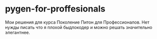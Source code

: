 # pygen-for-proffesionals
Мои решения для курса Поколение Питон для Профессионалов.
Нет нужды писать что я плохой быдлокодер и можно решать значительно элегантнее.